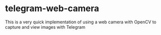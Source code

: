 # telegram-web-camera
This is a very quick implementation of using a web camera with OpenCV to capture and view images with Telegram
